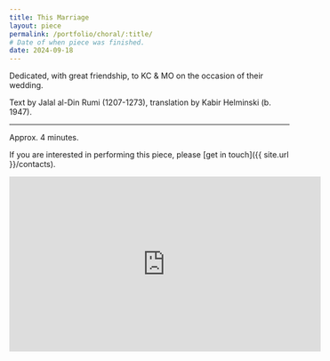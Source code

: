```yaml
---
title: This Marriage
layout: piece
permalink: /portfolio/choral/:title/
# Date of when piece was finished.
date: 2024-09-18
---
```


Dedicated, with great friendship, to KC & MO on the occasion of their wedding.

Text by Jalal al-Din Rumi (1207-1273), translation by Kabir Helminski (b. 1947).

---

Approx. 4 minutes.

If you are interested in performing this piece, please [get in touch]({{ site.url }}/contacts).

<iframe width="560" height="315" src="https://www.youtube.com/embed/WQ4iezN167s" frameborder="0" allow="autoplay; encrypted-media" allowfullscreen></iframe>